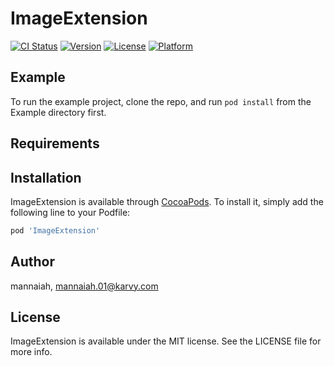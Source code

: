 # ImageExtension

[![CI Status](https://img.shields.io/travis/mannaiah/ImageExtension.svg?style=flat)](https://travis-ci.org/mannaiah/ImageExtension)
[![Version](https://img.shields.io/cocoapods/v/ImageExtension.svg?style=flat)](https://cocoapods.org/pods/ImageExtension)
[![License](https://img.shields.io/cocoapods/l/ImageExtension.svg?style=flat)](https://cocoapods.org/pods/ImageExtension)
[![Platform](https://img.shields.io/cocoapods/p/ImageExtension.svg?style=flat)](https://cocoapods.org/pods/ImageExtension)

## Example

To run the example project, clone the repo, and run `pod install` from the Example directory first.

## Requirements

## Installation

ImageExtension is available through [CocoaPods](https://cocoapods.org). To install
it, simply add the following line to your Podfile:

```ruby
pod 'ImageExtension'
```

## Author

mannaiah, mannaiah.01@karvy.com

## License

ImageExtension is available under the MIT license. See the LICENSE file for more info.

